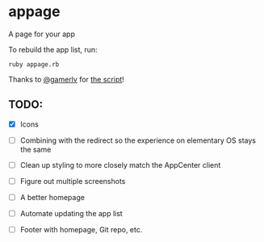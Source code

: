 # appage
A page for your app

To rebuild the app list, run:

```shell
ruby appage.rb
```

Thanks to [@gamerlv](https://github.com/gamerlv) for [the script](https://gist.github.com/gamerlv/4bb5e59415f239e8c79ff1d473e54520)!

## TODO:

- [x] Icons
- [ ] Combining with the redirect so the experience on elementary OS stays the same
- [ ] Clean up styling to more closely match the AppCenter client
- [ ] Figure out multiple screenshots
- [ ] A better homepage
- [ ] Automate updating the app list
- [ ] Footer with homepage, Git repo, etc.

